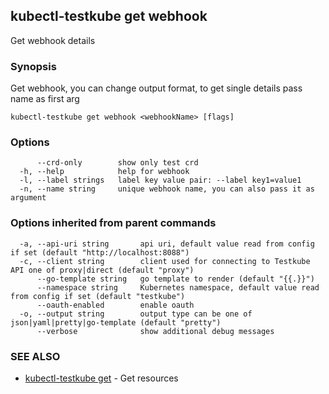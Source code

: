 ## kubectl-testkube get webhook

Get webhook details

### Synopsis

Get webhook, you can change output format, to get single details pass name as first arg

```
kubectl-testkube get webhook <webhookName> [flags]
```

### Options

```
      --crd-only        show only test crd
  -h, --help            help for webhook
  -l, --label strings   label key value pair: --label key1=value1
  -n, --name string     unique webhook name, you can also pass it as argument
```

### Options inherited from parent commands

```
  -a, --api-uri string       api uri, default value read from config if set (default "http://localhost:8088")
  -c, --client string        client used for connecting to Testkube API one of proxy|direct (default "proxy")
      --go-template string   go template to render (default "{{.}}")
      --namespace string     Kubernetes namespace, default value read from config if set (default "testkube")
      --oauth-enabled        enable oauth
  -o, --output string        output type can be one of json|yaml|pretty|go-template (default "pretty")
      --verbose              show additional debug messages
```

### SEE ALSO

* [kubectl-testkube get](kubectl-testkube_get.md)	 - Get resources

